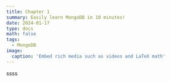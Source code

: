 ```yaml
---
title: Chapter 1
summary: Easily learn MongoDB in 10 minutes!
date: 2024-01-17
type: docs
math: false
tags:
  - MongoDB
image:
  caption: 'Embed rich media such as videos and LaTeX math'
---
```



ssss